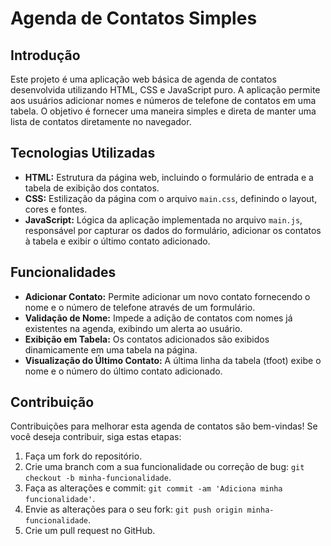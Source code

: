 # Agenda de Contatos Simples

## Introdução

Este projeto é uma aplicação web básica de agenda de contatos desenvolvida utilizando HTML, CSS e JavaScript puro. A aplicação permite aos usuários adicionar nomes e números de telefone de contatos em uma tabela. O objetivo é fornecer uma maneira simples e direta de manter uma lista de contatos diretamente no navegador.

## Tecnologias Utilizadas

* **HTML:** Estrutura da página web, incluindo o formulário de entrada e a tabela de exibição dos contatos.
* **CSS:** Estilização da página com o arquivo `main.css`, definindo o layout, cores e fontes.
* **JavaScript:** Lógica da aplicação implementada no arquivo `main.js`, responsável por capturar os dados do formulário, adicionar os contatos à tabela e exibir o último contato adicionado.

## Funcionalidades

* **Adicionar Contato:** Permite adicionar um novo contato fornecendo o nome e o número de telefone através de um formulário.
* **Validação de Nome:** Impede a adição de contatos com nomes já existentes na agenda, exibindo um alerta ao usuário.
* **Exibição em Tabela:** Os contatos adicionados são exibidos dinamicamente em uma tabela na página.
* **Visualização do Último Contato:** A última linha da tabela (tfoot) exibe o nome e o número do último contato adicionado.

## Contribuição

Contribuições para melhorar esta agenda de contatos são bem-vindas! Se você deseja contribuir, siga estas etapas:

1.  Faça um fork do repositório.
2.  Crie uma branch com a sua funcionalidade ou correção de bug: `git checkout -b minha-funcionalidade`.
3.  Faça as alterações e commit: `git commit -am 'Adiciona minha funcionalidade'`.
4.  Envie as alterações para o seu fork: `git push origin minha-funcionalidade`.
5.  Crie um pull request no GitHub.
